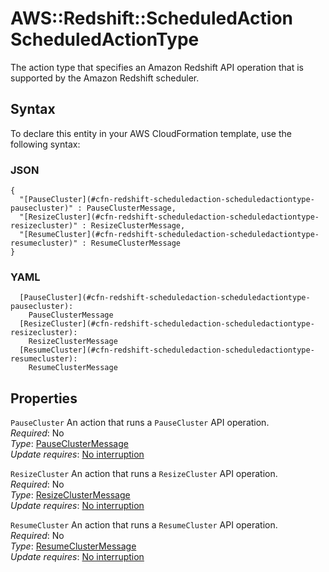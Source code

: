 # AWS::Redshift::ScheduledAction ScheduledActionType<a name="aws-properties-redshift-scheduledaction-scheduledactiontype"></a>

The action type that specifies an Amazon Redshift API operation that is supported by the Amazon Redshift scheduler\.

## Syntax<a name="aws-properties-redshift-scheduledaction-scheduledactiontype-syntax"></a>

To declare this entity in your AWS CloudFormation template, use the following syntax:

### JSON<a name="aws-properties-redshift-scheduledaction-scheduledactiontype-syntax.json"></a>

```
{
  "[PauseCluster](#cfn-redshift-scheduledaction-scheduledactiontype-pausecluster)" : PauseClusterMessage,
  "[ResizeCluster](#cfn-redshift-scheduledaction-scheduledactiontype-resizecluster)" : ResizeClusterMessage,
  "[ResumeCluster](#cfn-redshift-scheduledaction-scheduledactiontype-resumecluster)" : ResumeClusterMessage
}
```

### YAML<a name="aws-properties-redshift-scheduledaction-scheduledactiontype-syntax.yaml"></a>

```
  [PauseCluster](#cfn-redshift-scheduledaction-scheduledactiontype-pausecluster):
    PauseClusterMessage
  [ResizeCluster](#cfn-redshift-scheduledaction-scheduledactiontype-resizecluster):
    ResizeClusterMessage
  [ResumeCluster](#cfn-redshift-scheduledaction-scheduledactiontype-resumecluster):
    ResumeClusterMessage
```

## Properties<a name="aws-properties-redshift-scheduledaction-scheduledactiontype-properties"></a>

`PauseCluster` <a name="cfn-redshift-scheduledaction-scheduledactiontype-pausecluster"></a>
An action that runs a `PauseCluster` API operation\.  
_Required_: No  
_Type_: [PauseClusterMessage](aws-properties-redshift-scheduledaction-pauseclustermessage.md)  
_Update requires_: [No interruption](https://docs.aws.amazon.com/AWSCloudFormation/latest/UserGuide/using-cfn-updating-stacks-update-behaviors.html#update-no-interrupt)

`ResizeCluster` <a name="cfn-redshift-scheduledaction-scheduledactiontype-resizecluster"></a>
An action that runs a `ResizeCluster` API operation\.  
_Required_: No  
_Type_: [ResizeClusterMessage](aws-properties-redshift-scheduledaction-resizeclustermessage.md)  
_Update requires_: [No interruption](https://docs.aws.amazon.com/AWSCloudFormation/latest/UserGuide/using-cfn-updating-stacks-update-behaviors.html#update-no-interrupt)

`ResumeCluster` <a name="cfn-redshift-scheduledaction-scheduledactiontype-resumecluster"></a>
An action that runs a `ResumeCluster` API operation\.  
_Required_: No  
_Type_: [ResumeClusterMessage](aws-properties-redshift-scheduledaction-resumeclustermessage.md)  
_Update requires_: [No interruption](https://docs.aws.amazon.com/AWSCloudFormation/latest/UserGuide/using-cfn-updating-stacks-update-behaviors.html#update-no-interrupt)
